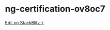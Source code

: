 # ng-certification-ov8oc7

[Edit on StackBlitz ⚡️](https://stackblitz.com/edit/ng-certification-ov8oc7)